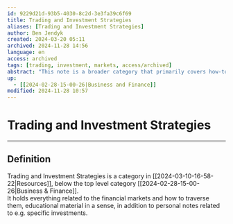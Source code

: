 ```yaml
---
id: 9229d21d-93b5-4030-8c2d-3e3fa39c6f69
title: Trading and Investment Strategies
aliases: [Trading and Investment Strategies]
author: Ben Jendyk
created: 2024-03-20 05:11
archived: 2024-11-28 14:56
language: en
access: archived
tags: [trading, investment, markets, access/archived]
abstract: "This note is a broader category that primarily covers how-to's to the financial markets, but offers a place to any note on the personal trading journey"
up:
  - [[2024-02-28-15-00-26|Business and Finance]]
modified: 2024-11-28 10:57
---
```


# Trading and Investment Strategies

--- 

## Definition

Trading and Investment Strategies is a category in [[2024-03-10-16-58-22|Resources]], below the top level category [[2024-02-28-15-00-26|Business & Finance]].  
It holds everything related to the financial markets and how to traverse them, educational material in a sense, in addition to personal notes related to e.g. specific investments.

